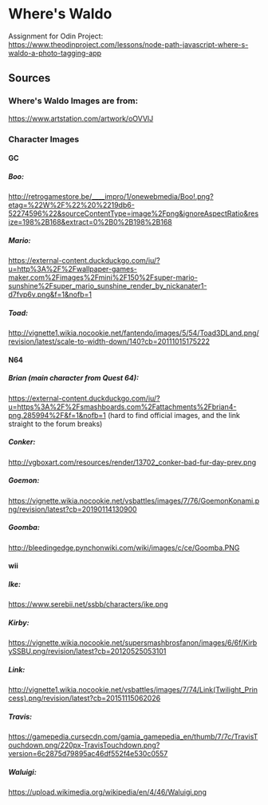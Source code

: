 # Where's Waldo
Assignment for Odin Project: https://www.theodinproject.com/lessons/node-path-javascript-where-s-waldo-a-photo-tagging-app

## Sources
### Where's Waldo Images are from: 
https://www.artstation.com/artwork/oOVVlJ

### Character Images
#### GC
##### Boo:
http://retrogamestore.be/____impro/1/onewebmedia/Boo!.png?etag=%22W%2F%22%20%2219db6-52274596%22&sourceContentType=image%2Fpng&ignoreAspectRatio&resize=198%2B168&extract=0%2B0%2B198%2B168

##### Mario:
https://external-content.duckduckgo.com/iu/?u=http%3A%2F%2Fwallpaper-games-maker.com%2Fimages%2Fmini%2F150%2Fsuper-mario-sunshine%2Fsuper_mario_sunshine_render_by_nickanater1-d7fvp6v.png&f=1&nofb=1

##### Toad:
http://vignette1.wikia.nocookie.net/fantendo/images/5/54/Toad3DLand.png/revision/latest/scale-to-width-down/140?cb=20111015175222

#### N64
##### Brian (main character from Quest 64):
https://external-content.duckduckgo.com/iu/?u=https%3A%2F%2Fsmashboards.com%2Fattachments%2Fbrian4-png.285994%2F&f=1&nofb=1
(hard to find official images, and the link straight to the forum breaks)

##### Conker:
http://vgboxart.com/resources/render/13702_conker-bad-fur-day-prev.png

##### Goemon:
https://vignette.wikia.nocookie.net/vsbattles/images/7/76/GoemonKonami.png/revision/latest?cb=20190114130900

##### Goomba:
http://bleedingedge.pynchonwiki.com/wiki/images/c/ce/Goomba.PNG

#### wii
##### Ike:
https://www.serebii.net/ssbb/characters/ike.png

##### Kirby:
https://vignette.wikia.nocookie.net/supersmashbrosfanon/images/6/6f/KirbySSBU.png/revision/latest?cb=20120525053101

##### Link:
http://vignette1.wikia.nocookie.net/vsbattles/images/7/74/Link(Twilight_Princess).png/revision/latest?cb=20151115062026

##### Travis:
https://gamepedia.cursecdn.com/gamia_gamepedia_en/thumb/7/7c/TravisTouchdown.png/220px-TravisTouchdown.png?version=6c2875d79895ac46df552f4e530c0557

##### Waluigi:
https://upload.wikimedia.org/wikipedia/en/4/46/Waluigi.png